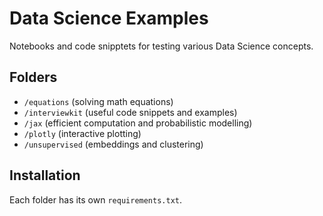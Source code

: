 # Data Science Examples

Notebooks and code snipptets for testing various Data Science concepts.

## Folders

- `/equations` (solving math equations)
- `/interviewkit` (useful code snippets and examples)
- `/jax` (efficient computation and probabilistic modelling)
- `/plotly` (interactive plotting)
- `/unsupervised` (embeddings and clustering)

## Installation

Each folder has its own `requirements.txt`.

